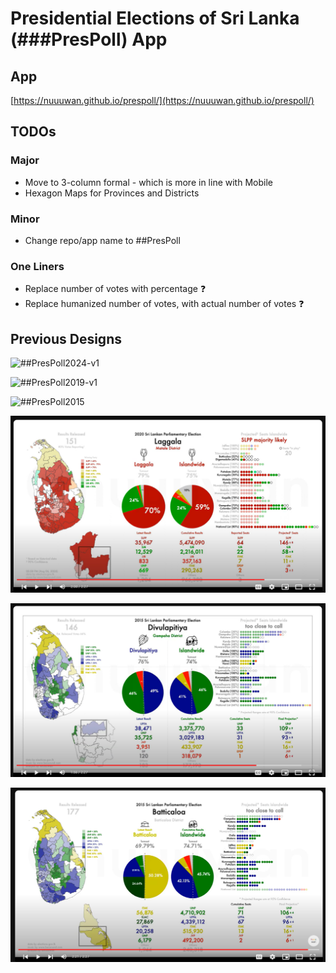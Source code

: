# Presidential Elections of Sri Lanka (###PresPoll) App

## App

[https://nuuuwan.github.io/prespoll/](https://nuuuwan.github.io/prespoll/)

## TODOs

### Major

* Move to 3-column formal - which is more in line with Mobile
* Hexagon Maps for Provinces and Districts

### Minor

* Change repo/app name to ##PresPoll

### One Liners

* Replace number of votes with percentage ❓
* Replace humanized number of votes, with actual number of votes ❓

## Previous Designs

![##PresPoll2024-v1](README.files/##PresPoll2024-v1.png)

![##PresPoll2019-v1](README.files/##PresPoll2019-v1.png)

![##PresPoll2015](README.files/##PresPoll2015.png)

![GenElecSL2020](README.files/GenElecSL2020.png)

![GenElecSL2015-v2](README.files/GenElecSL2015-v2.png)

![GenElecSL2015-v1](README.files/GenElecSL2015-v1.png)
